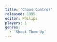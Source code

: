 ```yaml
---
title: 'Chaos Control'
released: 1995
editor: Philips
players: 1
genres:
  - 'Shoot Them Up'
---
```

